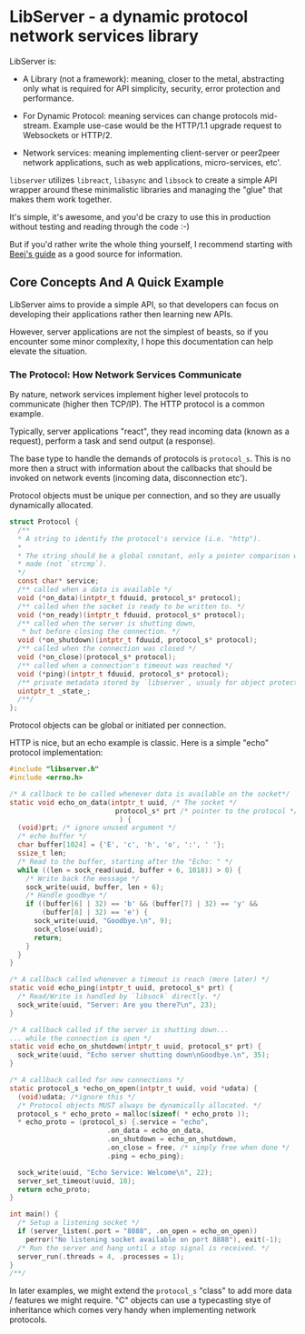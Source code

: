 # LibServer - a dynamic protocol network services library

LibServer is:

* A Library (not a framework): meaning, closer to the metal, abstracting only what is required for API simplicity, security, error protection and performance.

* For Dynamic Protocol: meaning services can change protocols mid-stream. Example use-case would be the HTTP/1.1 upgrade request to Websockets or HTTP/2.

* Network services: meaning implementing client-server or peer2peer network applications, such as web applications, micro-services, etc'.

`libserver` utilizes `libreact`, `libasync` and `libsock` to create a simple API wrapper around these minimalistic libraries and managing the "glue" that makes them work together.

It's simple, it's awesome, and you'd be crazy to use this in production without testing and reading through the code :-)

But if you'd rather write the whole thing yourself, I recommend starting with [Beej's guide](http://beej.us/guide/bgnet/output/html/singlepage/bgnet.html) as a good source for information.

## Core Concepts And A Quick Example

LibServer aims to provide a simple API, so that developers can focus on developing their applications rather then learning new APIs.

However, server applications are not the simplest of beasts, so if you encounter some minor complexity, I hope this documentation can help elevate the situation.

### The Protocol: How Network Services Communicate

By nature, network services implement higher level protocols to communicate (higher then TCP/IP). The HTTP protocol is a common example.

Typically, server applications "react", they read incoming data (known as a request), perform a task and send output (a response).

The base type to handle the demands of protocols is `protocol_s`. This is no more then a struct with information about the callbacks that should be invoked on network events (incoming data, disconnection etc').

Protocol objects must be unique per connection, and so they are usually dynamically allocated.

```c
struct Protocol {
  /**
  * A string to identify the protocol's service (i.e. "http").
  *
  * The string should be a global constant, only a pointer comparison will be
  * made (not `strcmp`).
  */
  const char* service;
  /** called when a data is available */
  void (*on_data)(intptr_t fduuid, protocol_s* protocol);
  /** called when the socket is ready to be written to. */
  void (*on_ready)(intptr_t fduuid, protocol_s* protocol);
  /** called when the server is shutting down,
   * but before closing the connection. */
  void (*on_shutdown)(intptr_t fduuid, protocol_s* protocol);
  /** called when the connection was closed */
  void (*on_close)(protocol_s* protocol);
  /** called when a connection's timeout was reached */
  void (*ping)(intptr_t fduuid, protocol_s* protocol);
  /** private metadata stored by `libserver`, usualy for object protection */
  uintptr_t _state_;
  /**/
};
```

Protocol objects can be global or initiated per connection.

HTTP is nice, but an echo example is classic. Here is a simple "echo" protocol implementation:

```c
#include "libserver.h"
#include <errno.h>

/* A callback to be called whenever data is available on the socket*/
static void echo_on_data(intptr_t uuid, /* The socket */
                          protocol_s* prt /* pointer to the protocol */
                           ) {
  (void)prt; /* ignore unused argument */
  /* echo buffer */
  char buffer[1024] = {'E', 'c', 'h', 'o', ':', ' '};
  ssize_t len;
  /* Read to the buffer, starting after the "Echo: " */
  while ((len = sock_read(uuid, buffer + 6, 1018)) > 0) {
    /* Write back the message */
    sock_write(uuid, buffer, len + 6);
    /* Handle goodbye */
    if ((buffer[6] | 32) == 'b' && (buffer[7] | 32) == 'y' &&
        (buffer[8] | 32) == 'e') {
      sock_write(uuid, "Goodbye.\n", 9);
      sock_close(uuid);
      return;
    }
  }
}

/* A callback called whenever a timeout is reach (more later) */
static void echo_ping(intptr_t uuid, protocol_s* prt) {
  /* Read/Write is handled by `libsock` directly. */
  sock_write(uuid, "Server: Are you there?\n", 23);
}

/* A callback called if the server is shutting down...
... while the connection is open */
static void echo_on_shutdown(intptr_t uuid, protocol_s* prt) {
  sock_write(uuid, "Echo server shutting down\nGoodbye.\n", 35);
}

/* A callback called for new connections */
static protocol_s *echo_on_open(intptr_t uuid, void *udata) {
  (void)udata; /*ignore this */
  /* Protocol objects MUST always be dynamically allocated. */
  protocol_s * echo_proto = malloc(sizeof( * echo_proto ));
  * echo_proto = (protocol_s) {.service = "echo",
                        .on_data = echo_on_data,
                        .on_shutdown = echo_on_shutdown,
                        .on_close = free, /* simply free when done */
                        .ping = echo_ping};

  sock_write(uuid, "Echo Service: Welcome\n", 22);
  server_set_timeout(uuid, 10);
  return echo_proto;
}

int main() {
  /* Setup a listening socket */
  if (server_listen(.port = "8888", .on_open = echo_on_open))
    perror("No listening socket available on port 8888"), exit(-1);
  /* Run the server and hang until a stop signal is received. */
  server_run(.threads = 4, .processes = 1);
}
/**/
```

In later examples, we might extend the `protocol_s` "class" to add more data / features we might require. "C" objects can use a typecasting stye of inheritance which comes very handy when implementing network protocols.
